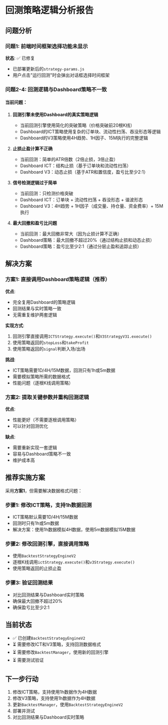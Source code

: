 # 回测策略逻辑分析报告

## 问题分析

### 问题1: 前端时间框架选择功能未显示
**状态**: ✅ 已修复
- 已部署更新后的`strategy-params.js`
- 用户点击"运行回测"时会弹出对话框选择时间框架

### 问题2-4: 回测逻辑与Dashboard策略不一致

#### 当前问题：

1. **回测引擎未使用Dashboard的真实策略逻辑**
   - 当前回测引擎使用简化的突破策略（价格突破前20根K线）
   - Dashboard的ICT策略使用复杂的订单块、流动性扫荡、吞没形态等逻辑
   - Dashboard的V3策略使用4H趋势、1H因子、15M执行的完整逻辑

2. **止损止盈计算不正确**
   - 当前回测：简单的ATR倍数（2倍止损，3倍止盈）
   - Dashboard ICT：结构止损（基于订单块和流动性扫荡）
   - Dashboard V3：动态止损（基于ATR和置信度，盈亏比至少2:1）

3. **信号检测逻辑过于简单**
   - 当前回测：只检测价格突破
   - Dashboard ICT：订单块 + 流动性扫荡 + 吞没形态 + 谐波形态
   - Dashboard V3：4H趋势 + 1H因子（成交量、持仓量、资金费率）+ 15M执行

4. **最大回撤和盈亏比问题**
   - 当前回测：最大回撤非常大（因为止损计算不正确）
   - Dashboard策略：最大回撤不超过20%（通过结构止损和动态止损）
   - Dashboard策略：盈亏比至少2:1（通过分层止盈和追踪止损）

## 解决方案

### 方案1: 直接调用Dashboard策略逻辑（推荐）

**优点**:
- 完全复用Dashboard的策略逻辑
- 回测结果与实时策略一致
- 无需重复维护两套逻辑

**实现方式**:
1. 回测引擎直接调用`ICTStrategy.execute()`和`V3StrategyV31.execute()`
2. 使用策略返回的`stopLoss`和`takeProfit`
3. 使用策略返回的`signal`判断入场/出场

**挑战**:
- ICT策略需要1D/4H/15M数据，回测只有1h或5m数据
- 需要模拟策略所需的数据格式
- 性能问题（逐根K线调用策略）

### 方案2: 提取关键参数并重构回测逻辑

**优点**:
- 性能更好（不需要逐根调用策略）
- 可以针对回测优化

**缺点**:
- 需要重新实现一套逻辑
- 容易与Dashboard策略不一致
- 维护成本高

## 推荐实施方案

采用**方案1**，但需要解决数据格式问题：

### 步骤1: 修改ICT策略，支持1h数据回测
- ICT策略默认需要1D/4H/15M数据
- 回测时只有1h或5m数据
- 解决方案：使用1h数据模拟4H数据，使用5m数据模拟15M数据

### 步骤2: 修改回测引擎，直接调用策略
- 使用`BacktestStrategyEngineV2`
- 逐根K线调用`ictStrategy.execute()`和`v3Strategy.execute()`
- 使用策略返回的止损止盈

### 步骤3: 验证回测结果
- 对比回测结果与Dashboard实时策略
- 确保最大回撤不超过20%
- 确保盈亏比至少2:1

## 当前状态

- ✅ 已创建`BacktestStrategyEngineV2`
- ⏳ 需要修改ICT和V3策略，支持回测数据格式
- ⏳ 需要修改`BacktestManager`，使用新的回测引擎
- ⏳ 需要测试验证

## 下一步行动

1. 修改ICT策略，支持使用1h数据作为4H数据
2. 修改V3策略，支持使用1h数据作为4H数据
3. 更新`BacktestManager`，使用`BacktestStrategyEngineV2`
4. 部署并测试
5. 对比回测结果与Dashboard实时策略

